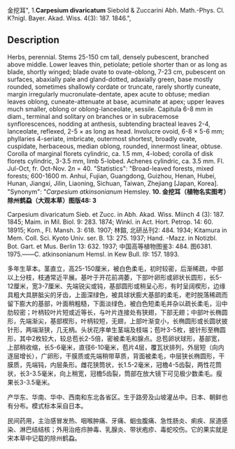 金挖耳",
1.**Carpesium divaricatum** Siebold & Zuccarini Abh. Math.-Phys. Cl. K?nigl. Bayer. Akad. Wiss. 4(3): 187. 1846.",

## Description
Herbs, perennial. Stems 25-150 cm tall, densely pubescent, branched above middle. Lower leaves thin, petiolate; petiole shorter than or as long as blade, shortly winged; blade ovate to ovate-oblong, 7-23 cm, pubescent on surfaces, abaxially pale and gland-dotted, adaxially green, base mostly rounded, sometimes shallowly cordate or truncate, rarely shortly cuneate, margin irregularly mucronulate-dentate, apex acute to obtuse; median leaves oblong, cuneate-attenuate at base, acuminate at apex; upper leaves much smaller, oblong or oblong-lanceolate, sessile. Capitula 6-8 mm in diam., terminal and solitary on branches or in subracemose synflorescences, nodding at anthesis, subtending bracteal leaves 2-4, lanceolate, reflexed, 2-5 × as long as head. Involucre ovoid, 6-8 × 5-6 mm; phyllaries 4-seriate, imbricate, outermost shortest, broadly ovate, cuspidate, herbaceous, median oblong, rounded, innermost linear, obtuse. Corolla of marginal florets cylindric, ca. 1.5 mm, 4-lobed; corolla of disk florets cylindric, 3-3.5 mm, limb 5-lobed. Achenes cylindric, ca. 3.5 mm. Fl. Jul-Oct, fr. Oct-Nov. 2*n* = 40.
  "Statistics": "Broad-leaved forests, mixed forests; 600-1600 m. Anhui, Fujian, Guangdong, Guizhou, Henan, Hubei, Hunan, Jiangxi, Jilin, Liaoning, Sichuan, Taiwan, Zhejiang [Japan, Korea].
  "Synonym": "*Carpesium atkinsonianum* Hemsley.
**10. 金挖耳（植物名实图考）除州鹤蝨（大观本草）图版48: 3**

Carpesium divaricatum Sieb. et Zucc. in Abh. Akad. Wiss. Miinch 4 (3): 187. 1845; Maim. in Mil. Biol. 9: 283. 1874; Winkl. in Act. Hort. Petrop. 14: 60. 18915; Kom., Fl. Mansh. 3: 618. 1907; 林鎔, 北研丛刊2: 484. 1934; Kitamura in Mem. Coll. Sci. Kyoto Univ. ser. B. 13: 275. 1937; Hand. -Mazz. in Notizbl. Bot. Gart. et Mus. Berlin 13: 632. 1937; 中国高等植物图鉴3: 484. 图6381. 1975.——C. atkinsonianum Hemsl. in Kew Bull. l9: 157. 1893.

多年生草本。茎直立，高25-150厘米，被白色柔毛，初时较密，后渐稀疏，中部以上分枝，枝通常近平展。基叶于开花前凋萎，下部叶卵形或卵状长圆形，长5-12厘米，宽3-7厘米、先端锐尖或钝，基部圆形或稍呈心形，有时呈阔楔形，边缘具粗大具胼胝尖的牙齿，上面深绿色，被具球状膨大基部的柔毛，老时脱落稀疏而留下膨大的基部，叶面稍粗糙，下面淡绿色，被白色短柔毛并杂以疏长柔毛，沿中肋较密；叶柄较叶片短或近等长，与叶片连接处有狭翅，下部无翅；中部叶长椭圆形，先端渐尖，基部楔形，叶柄较短，无翅，上部叶渐变小，长椭圆形或长圆状披针形，两端渐狭，几无柄。头状花序单生茎端及枝端；苞叶3-5枚，披针形至椭圆形，其中2枚较大，较总苞长2-5倍，密被柔毛和腺点。总苞卵状球形，基部宽，上部稍收缩，长5-6毫米，直径6-10毫米，苞片4层，覆瓦状排列，外层短（向内逐层增长），广卵形，干膜质或先端稍带草质，背面被柔毛，中层狭长椭圆形，干膜质，先端钝，内层条形。雌花狭筒状，长1.5-2毫米，冠檐4-5齿裂，两性花筒状，长3-3.5毫米，向上稍宽，冠檐5齿裂，筒部在放大镜下可见极少数柔毛。瘦果长3-3.5毫米。

产华东、华南、华中、西南和东北各省区。生于路旁及山坡灌丛中。日本、朝鲜也有分布。模式标本采自日本。

民间药用，主治感冒发热、咽喉肿痛、牙痛、蛔虫腹痛、急性肠炎、痢疾、尿道感染、淋巴结结核；外用治疮疖肿毒、乳腺炎、带状疱疹、毒蛇咬伤。它的果实就是宋本草中记载的除州鹤蝨。
